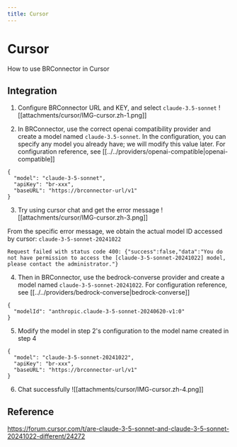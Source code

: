 ```yaml
---
title: Cursor
---
```


# Cursor

How to use BRConnector in Cursor

## Integration

1. Configure BRConnector URL and KEY, and select `claude-3.5-sonnet` 
![[attachments/cursor/IMG-cursor.zh-1.png]]

2. In BRConnector, use the correct openai compatibility provider and create a model named `claude-3.5-sonnet`. In the configuration, you can specify any model you already have; we will modify this value later. For configuration reference, see [[../../providers/openai-compatible|openai-compatible]]
```
{
  "model": "claude-3-5-sonnet",
  "apiKey": "br-xxx",
  "baseURL": "https://brconnector-url/v1"
}
```

3. Try using cursor chat and get the error message
![[attachments/cursor/IMG-cursor.zh-3.png]]

From the specific error message, we obtain the actual model ID accessed by cursor: `claude-3-5-sonnet-20241022`
```
Request failed with status code 400: {"success":false,"data":"You do not have permission to access the [claude-3-5-sonnet-20241022] model, please contact the administrator."}
```

4. Then in BRConnector, use the bedrock-converse provider and create a model named `claude-3-5-sonnet-20241022`. For configuration reference, see [[../../providers/bedrock-converse|bedrock-converse]]
```
{
  "modelId": "anthropic.claude-3-5-sonnet-20240620-v1:0"
}
```

5. Modify the model in step 2's configuration to the model name created in step 4
```
{
  "model": "claude-3-5-sonnet-20241022",
  "apiKey": "br-xxx",
  "baseURL": "https://brconnector-url/v1"
}
```

6. Chat successfully
![[attachments/cursor/IMG-cursor.zh-4.png]]

## Reference
https://forum.cursor.com/t/are-claude-3-5-sonnet-and-claude-3-5-sonnet-20241022-different/24272
